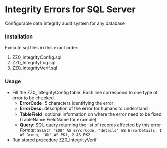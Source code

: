 # Integrity Errors for SQL Server
Configurable data integrity audit system for any database

### Installation
Execute sql files in this exact order:
1. ZZ0_IntegrityConfig.sql
2. ZZ0_IntegrityLog.sql
3. ZZ0_IntegrityVerif.sql

### Usage
- Fill the ZZ0_IntegrityConfig table. Each line correspond to one type of error to be checked.
  - **ErrorCode**: 5 characters identifying the error
  - **ErrorDesc**: description of the error for humans to understand
  - **TableField**: optional information on where the error need to be fixed (TableName.FieldName for example)
  - **Query**: SQL query returning the list of records affected by this error<br>
  *Format*: `SELECT 'E00' AS ErrorCode, 'details' AS ErrorDetails, 1 AS Group, 'OK' AS PK1, 2 AS PK2`
- Run stored procedure ZZ0_IntegrityVerif
